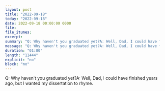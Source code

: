 ```yaml
---
layout: post
title: "2022-09-18"
today: "2022-09-18"
date: 2022-09-18 00:00:00 0000
file:
file_itunes:
excerpt:
summary: "Q: Why haven't you graduated yet?A: Well, Dad, I could have finished years ago, but I wanted my dissertation to rhyme."
message: "Q: Why haven't you graduated yet?A: Well, Dad, I could have finished years ago, but I wanted my dissertation to rhyme."
duration: "01:00"
length: "11444"
explicit: "no"
block: "no"
---
```

Q: Why haven't you graduated yet?A: Well, Dad, I could have finished years ago, but I wanted my dissertation to rhyme.

